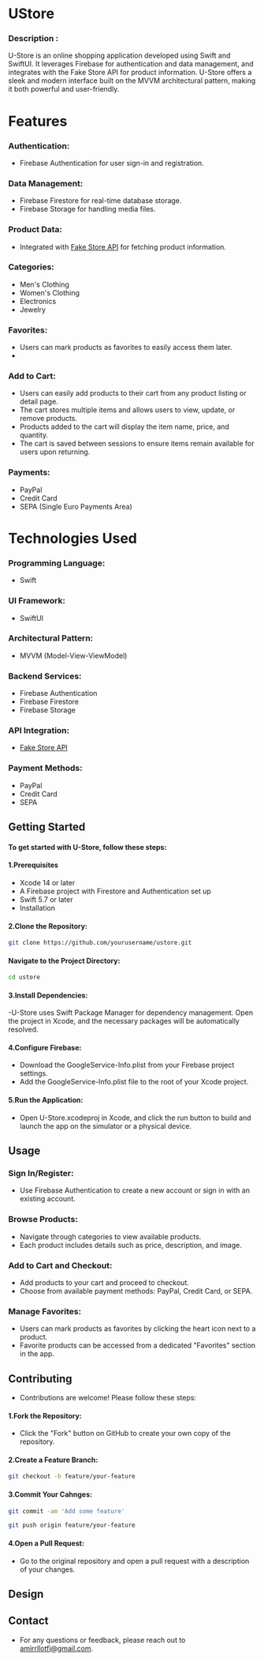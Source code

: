 # UStore

### Description : 
U-Store is an online shopping application developed using Swift and SwiftUI. It leverages Firebase for authentication and data management, and integrates with the Fake Store API for product information. U-Store offers a sleek and modern interface built on the MVVM architectural pattern, making it both powerful and user-friendly.

# Features

### Authentication:
- Firebase Authentication for user sign-in and registration.
  
### Data Management:
- Firebase Firestore for real-time database storage.
- Firebase Storage for handling media files.

  
### Product Data:
- Integrated with [Fake Store API](https://fakestoreapi.com/) for fetching product information.

### Categories:
- Men's Clothing
- Women's Clothing
- Electronics
- Jewelry
  
### Favorites:
- Users can mark products as favorites to easily access them later.
- 
 ### Add to Cart:
- Users can easily add products to their cart from any product listing or detail page.
- The cart stores multiple items and allows users to view, update, or remove products.
- Products added to the cart will display the item name, price, and quantity.
- The cart is saved between sessions to ensure items remain available for users upon returning.

### Payments:
- PayPal
- Credit Card
- SEPA (Single Euro Payments Area)
  
# Technologies Used
### Programming Language: 
- Swift
### UI Framework: 
- SwiftUI
### Architectural Pattern: 
- MVVM (Model-View-ViewModel)
### Backend Services:
- Firebase Authentication
- Firebase Firestore
- Firebase Storage
### API Integration:
- [Fake Store API](https://fakestoreapi.com/)
  
### Payment Methods: 
- PayPal
- Credit Card
- SEPA
  
## Getting Started
#### To get started with U-Store, follow these steps:

#### 1.Prerequisites
- Xcode 14 or later
- A Firebase project with Firestore and Authentication set up
- Swift 5.7 or later
- Installation
  
#### 2.Clone the Repository:

```bash
git clone https://github.com/yourusername/ustore.git
```
#### Navigate to the Project Directory:
```bash
cd ustore
```


#### 3.Install Dependencies:

-U-Store uses Swift Package Manager for dependency management. Open the project in Xcode, and the necessary packages will be automatically resolved.

#### 4.Configure Firebase:

- Download the GoogleService-Info.plist from your Firebase project settings.
- Add the GoogleService-Info.plist file to the root of your Xcode project.
#### 5.Run the Application:

- Open U-Store.xcodeproj in Xcode, and click the run button to build and launch the app on the simulator or a physical device.

## Usage
### Sign In/Register:
- Use Firebase Authentication to create a new account or sign in with an existing account.
### Browse Products:
- Navigate through categories to view available products.
- Each product includes details such as price, description, and image.
### Add to Cart and Checkout:

- Add products to your cart and proceed to checkout.
- Choose from available payment methods: PayPal, Credit Card, or SEPA.
### Manage Favorites:

- Users can mark products as favorites by clicking the heart icon next to a product.
- Favorite products can be accessed from a dedicated "Favorites" section in the app.
  
## Contributing
- Contributions are welcome! Please follow these steps:

#### 1.Fork the Repository:
- Click the "Fork" button on GitHub to create your own copy of the repository.
  
#### 2.Create a Feature Branch:

```bash
git checkout -b feature/your-feature

```

#### 3.Commit Your Cahnges:
```bash
git commit -am 'Add some feature'

```
```bash
git push origin feature/your-feature
```

#### 4.Open a Pull Request:

- Go to the original repository and open a pull request with a description of your changes.

  
 ## Design


## Contact
- For any questions or feedback, please reach out to amirrllotfi@gmail.com.




